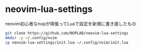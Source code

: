 # neovim-lua-settings

neovim初心者なnopが頑張ってLuaで設定を新規に書き直したもの

```bash
git clone https://github.com/NOPLAB/neovim-lua-settings
mkdir -p ~/.config/nvim
cp neovim-lua-settings/init.lua ~/.config/nvim/init.lua
```
